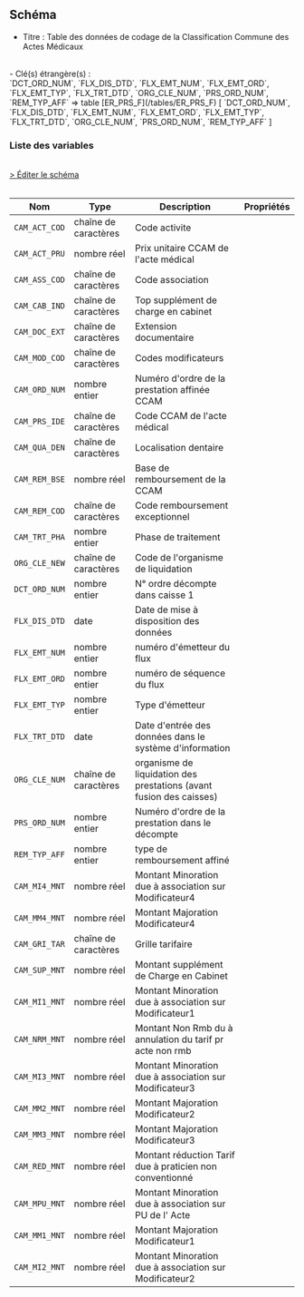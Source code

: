 ## Schéma

- Titre : Table des données de codage de la Classification Commune des Actes Médicaux
<br />
- Clé(s) étrangère(s) : <br />
`DCT_ORD_NUM`, `FLX_DIS_DTD`, `FLX_EMT_NUM`, `FLX_EMT_ORD`, `FLX_EMT_TYP`, `FLX_TRT_DTD`, `ORG_CLE_NUM`, `PRS_ORD_NUM`, `REM_TYP_AFF` => table [ER_PRS_F](/tables/ER_PRS_F) [ `DCT_ORD_NUM`, `FLX_DIS_DTD`, `FLX_EMT_NUM`, `FLX_EMT_ORD`, `FLX_EMT_TYP`, `FLX_TRT_DTD`, `ORG_CLE_NUM`, `PRS_ORD_NUM`, `REM_TYP_AFF` ]<br />

### Liste des variables
<br />
<div>
    <a href="https://gitlab.com/healthdatahub/schema-snds/edit/master/schemas/DCIR/ER_CAM_F.json"  
    arget="_blank" rel="noopener noreferrer">> Éditer le schéma</a>
    <OutboundLink />
</div>
<br />

Nom|Type|Description|Propriétés
-|-|-|-
`CAM_ACT_COD`|chaîne de caractères|Code activite||
`CAM_ACT_PRU`|nombre réel|Prix unitaire CCAM de l&#x27;acte médical||
`CAM_ASS_COD`|chaîne de caractères|Code association||
`CAM_CAB_IND`|chaîne de caractères|Top supplément de charge en cabinet||
`CAM_DOC_EXT`|chaîne de caractères|Extension documentaire||
`CAM_MOD_COD`|chaîne de caractères|Codes modificateurs||
`CAM_ORD_NUM`|nombre entier|Numéro d&#x27;ordre de la prestation affinée CCAM||
`CAM_PRS_IDE`|chaîne de caractères|Code CCAM de l&#x27;acte médical||
`CAM_QUA_DEN`|chaîne de caractères|Localisation dentaire||
`CAM_REM_BSE`|nombre réel|Base de remboursement de la CCAM||
`CAM_REM_COD`|chaîne de caractères|Code remboursement exceptionnel||
`CAM_TRT_PHA`|nombre entier|Phase de traitement||
`ORG_CLE_NEW`|chaîne de caractères|Code de l&#x27;organisme de liquidation||
`DCT_ORD_NUM`|nombre entier|N° ordre décompte dans caisse                      1||
`FLX_DIS_DTD`|date|Date de mise à disposition des données||
`FLX_EMT_NUM`|nombre entier|numéro d&#x27;émetteur du flux||
`FLX_EMT_ORD`|nombre entier|numéro de séquence du flux||
`FLX_EMT_TYP`|nombre entier|Type d&#x27;émetteur||
`FLX_TRT_DTD`|date|Date d&#x27;entrée des données dans le système d&#x27;information||
`ORG_CLE_NUM`|chaîne de caractères|organisme de liquidation des prestations (avant fusion des caisses)||
`PRS_ORD_NUM`|nombre entier|Numéro d&#x27;ordre de la prestation dans le décompte||
`REM_TYP_AFF`|nombre entier|type de remboursement affiné||
`CAM_MI4_MNT`|nombre réel|Montant Minoration due à association sur Modificateur4||
`CAM_MM4_MNT`|nombre réel|Montant Majoration Modificateur4||
`CAM_GRI_TAR`|chaîne de caractères|Grille tarifaire||
`CAM_SUP_MNT`|nombre réel|Montant supplément de Charge en Cabinet||
`CAM_MI1_MNT`|nombre réel|Montant Minoration due à association sur Modificateur1||
`CAM_NRM_MNT`|nombre réel|Montant Non Rmb du à annulation du tarif pr acte non rmb||
`CAM_MI3_MNT`|nombre réel|Montant Minoration due à association sur Modificateur3||
`CAM_MM2_MNT`|nombre réel|Montant Majoration Modificateur2||
`CAM_MM3_MNT`|nombre réel|Montant Majoration Modificateur3||
`CAM_RED_MNT`|nombre réel|Montant réduction Tarif due à praticien non conventionné||
`CAM_MPU_MNT`|nombre réel|Montant Minoration due à association sur PU de l&#x27; Acte||
`CAM_MM1_MNT`|nombre réel|Montant Majoration Modificateur1||
`CAM_MI2_MNT`|nombre réel|Montant Minoration due à association sur Modificateur2||

